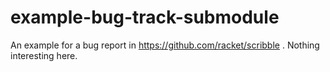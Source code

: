 example-bug-track-submodule
===========================

An example for a bug report in https://github.com/racket/scribble . Nothing interesting here.